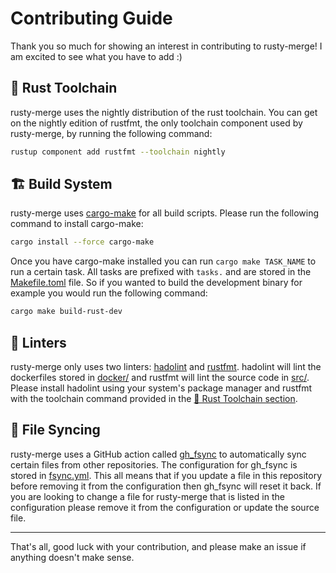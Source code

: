 # Contributing Guide

Thank you so much for showing an interest in contributing to rusty-merge! I am excited to see what you have to add :)

## 🦀 Rust Toolchain

rusty-merge uses the nightly distribution of the rust toolchain. You can get on the nightly edition of rustfmt, the only toolchain component used by rusty-merge, by running the following command:

```bash
rustup component add rustfmt --toolchain nightly
```

## 🏗️ Build System

rusty-merge uses [cargo-make](https://github.com/sagiegurari/cargo-make) for all build scripts. Please run the following command to install cargo-make:

```bash
cargo install --force cargo-make
```

Once you have cargo-make installed you can run `cargo make TASK_NAME` to run a certain task. All tasks are prefixed with `tasks.` and are stored in the [Makefile.toml](Makefile.toml) file. So if you wanted to build the development binary for example you would run the following command:

```bash
cargo make build-rust-dev
```

## 🧪 Linters

rusty-merge only uses two linters: [hadolint](https://github.com/hadolint/hadolint) and [rustfmt](https://github.com/rust-lang/rustfmt). hadolint will lint the dockerfiles stored in [docker/](docker/) and rustfmt will lint the source code in [src/](src/). Please install hadolint using your system's package manager and rustfmt with the toolchain command provided in the [🦀 Rust Toolchain section](#-rust-toolchain).

## 🔄 File Syncing

rusty-merge uses a GitHub action called [gh_fsync](https://github.com/Matt-Gleich/gh_fsync) to automatically sync certain files from other repositories. The configuration for gh_fsync is stored in [fsync.yml](fsync.yml). This all means that if you update a file in this repository before removing it from the configuration then gh_fsync will reset it back. If you are looking to change a file for rusty-merge that is listed in the configuration please remove it from the configuration or update the source file.

---

That's all, good luck with your contribution, and please make an issue if anything doesn't make sense.
